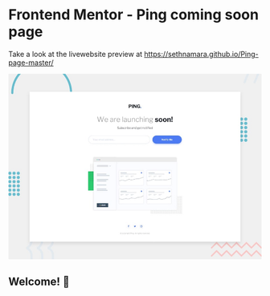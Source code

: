 # Frontend Mentor - Ping coming soon page

Take a look at the livewebsite preview at https://sethnamara.github.io/Ping-page-master/

![Design preview for the Ping coming soon page coding challenge](./design/desktop-preview.jpg)

## Welcome! 👋
